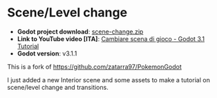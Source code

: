 # Scene/Level change

- **Godot project download**: [scene-change.zip](https://github.com/crystal-bit/godot-tutorials/releases/download/2019.06.09/scene-change.zip)
- **Link to YouTube video [ITA]**: [Cambiare scena di gioco - Godot 3.1 Tutorial](https://youtu.be/ppvUkZCSQak)
- **Godot version**: v3.1.1


This is a fork of https://github.com/zatarra97/PokemonGodot

I just added a new Interior scene and some assets to make a tutorial on scene/level change and transitions.
